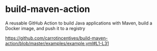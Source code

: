 # build-maven-action
A reusable GitHub Action to build Java applications with Maven, build a Docker image, and push it to a registry

https://github.com/carrotincentives/build-maven-action/blob/master/examples/example.yml#L1-L31
